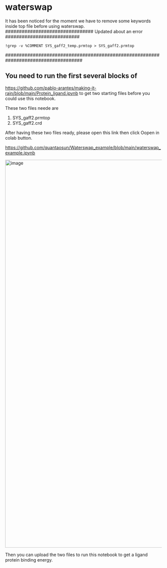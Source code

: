
# waterswap

It has been noticed for the moment we have to remove some keywords inside top file before using waterswap.
################################ Updated about an error ###########################
```
!grep -v %COMMENT SYS_gaff2_temp.prmtop > SYS_gaff2.prmtop
```
####################################################################################
## You need to run the first several blocks of 

https://github.com/pablo-arantes/making-it-rain/blob/main/Protein_ligand.ipynb to get two starting files before you could use this notebook.

These two files neede are

1. SYS_gaff2.prmtop
2. SYS_gaff2.crd

After having these two files ready, please open this link then click Oopen in colab button. 

https://github.com/quantaosun/Waterswap_example/blob/main/waterswap_example.ipynb 

<img width="1250" alt="image" src="https://user-images.githubusercontent.com/75652473/202317820-7b083a8a-52d8-4356-9f21-2a67809a707a.png">


Then you can upload the two files to run this notebook to get a ligand protein binding energy.
